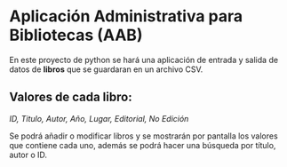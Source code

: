# Aplicación Administrativa para Bibliotecas (AAB)

En este proyecto de python se hará una aplicación de entrada y salida de datos de **libros** que se guardaran en un archivo CSV.

## Valores de cada libro:
*ID, Titulo, Autor, Año, Lugar, Editorial, No Edición*

Se podrá añadir o modificar libros y se mostrarán por pantalla los valores que contiene cada uno, además se podrá hacer una búsqueda por título, autor o ID.